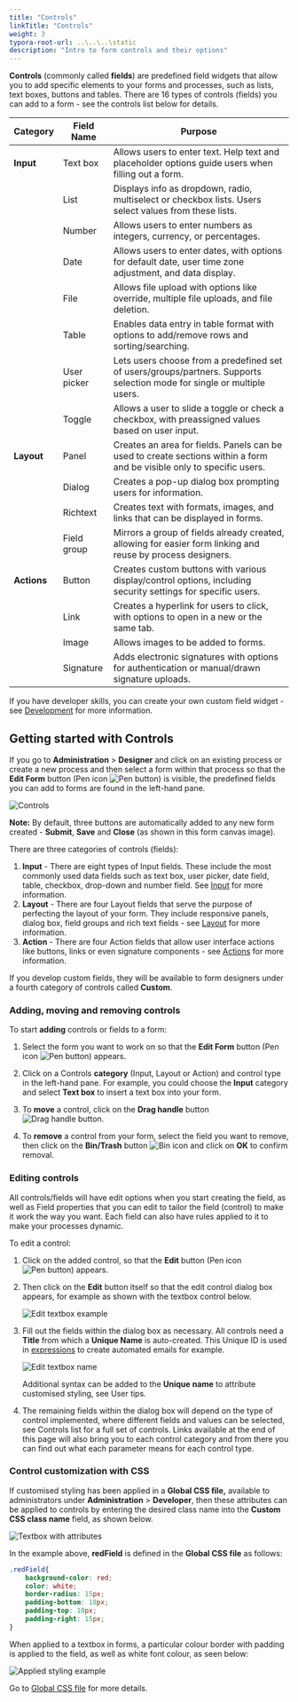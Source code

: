 ```yaml
---
title: "Controls"
linkTitle: "Controls"
weight: 3
typora-root-url: ..\..\..\static
description: "Intro to form controls and their options"
---
```


**Controls** (commonly called **fields**) are predefined field widgets that allow you to add specific elements to your forms and processes, such as lists, text boxes, buttons and tables. There are 16 types of controls (fields) you can add to a form - see the controls list below for details.


| Category | Field Name   | Purpose                                                                                                                    |
|----------|--------------|----------------------------------------------------------------------------------------------------------------------------|
| **Input** | Text box      | Allows users to enter text. Help text and placeholder options guide users when filling out a form.                         |
|          | List          | Displays info as dropdown, radio, multiselect or checkbox lists. Users select values from these lists.                     |
|          | Number        | Allows users to enter numbers as integers, currency, or percentages.                                                       |
|          | Date          | Allows users to enter dates, with options for default date, user time zone adjustment, and data display.                   |
|          | File          | Allows file upload with options like override, multiple file uploads, and file deletion.                                    |
|          | Table         | Enables data entry in table format with options to add/remove rows and sorting/searching.                                  |
|          | User picker   | Lets users choose from a predefined set of users/groups/partners. Supports selection mode for single or multiple users.    |
|          | Toggle        | Allows a user to slide a toggle or check a checkbox, with preassigned values based on user input.                          |
| **Layout** | Panel         | Creates an area for fields. Panels can be used to create sections within a form and be visible only to specific users.     |
|          | Dialog        | Creates a pop-up dialog box prompting users for information.                                                               |
|          | Richtext      | Creates text with formats, images, and links that can be displayed in forms.                                               |
|          | Field group   | Mirrors a group of fields already created, allowing for easier form linking and reuse by process designers.                |
| **Actions** | Button        | Creates custom buttons with various display/control options, including security settings for specific users.               |
|          | Link          | Creates a hyperlink for users to click, with options to open in a new or the same tab.                                     |
|          | Image         | Allows images to be added to forms.                                                                                        |
|          | Signature     | Adds electronic signatures with options for authentication or manual/drawn signature uploads.                              |

If you have developer skills,  you can create your own custom field widget - see [Development](/low-code/) for more information.

## Getting started with Controls ##

If you go to **Administration** > **Designer** and click on an existing process or create a new process and then select a form within that process so that the **Edit Form** button (Pen icon ![Pen button](/images/penicon.png)) is visible, the predefined fields you can add to forms are found in the left-hand pane.

![Controls](/images/access-controlsmenu-select-form.jpg)

**Note:** By default, three buttons are automatically added to any new form created - **Submit**, **Save** and **Close** (as shown in this form canvas image).

There are three categories of controls (fields):

1. **Input** - There are eight types of Input fields. These include the most commonly used data fields such as text box, user picker, date field, table, checkbox, drop-down and number field. See [Input](/platform/controls/input/) for more information. 
2. **Layout** - There are four Layout fields that serve the purpose of perfecting the layout of your form. They include responsive panels, dialog box, field groups and rich text fields - see [Layout](/platform/controls/layout/) for more information.
3. **Action** - There are four Action fields that allow user interface actions like buttons, links or even signature components - see [Actions](/platform/controls/actions/) for more information.

If you develop custom fields, they will be available to form designers under a fourth category of controls called **Custom**.

### Adding, moving and removing controls

To start **adding** controls or fields to a form:

1. Select the form you want to work on so that the **Edit Form** button (Pen icon ![Pen button](/images/penicon.png)) appears.
2. Click on a Controls **category** (Input, Layout or Action) and control type in the left-hand pane. For example, you could choose the **Input** category and select **Text box** to insert a text box into your form. 

3. To **move** a control, click on the **Drag handle** button ![Drag handle button](/images/draghandlewhite-frame.png).

4. To **remove** a control from your form, select the field you want to remove, then click on the **Bin/Trash** button ![Bin icon](/images/binicon.png) and click on **OK** to confirm removal.

### Editing controls

All controls/fields will have edit options when you start creating the field, as well as Field properties that you can edit to tailor the field (control) to make it work the way you want. Each field can also have rules applied to it to make your processes dynamic.

To edit a control:

1. Click on the added control, so that the **Edit** button (Pen icon ![Pen button](/images/penicon.png)) appears.

2. Then click on the **Edit** button itself so that the edit control dialog box appears, for example as shown with the textbox control below.

   ![Edit textbox example](/images/edit-textbox-example.jpg)

3. Fill out the fields within the dialog box as necessary. All controls need a **Title** from which a **Unique Name** is auto-created. This Unique ID is used in [expressions](/platform/rules/general/expression-builder/) to create automated emails for example. 

   ![Edit textbox name](/images/edit-field-name2.jpg)

   Additional syntax can be added to the **Unique** **name** to attribute customised styling, see User tips.

4. The remaining fields within the dialog box will depend on the type of control implemented, where different fields and values can be selected, see Controls list for a full set of controls. Links available at the end of this page will also bring you to each control category and from there you can find out what each parameter means for each control type.

   

### Control customization with CSS 

If customised styling has been applied in a **Global CSS file,** available to administrators under **Administration** > **Developer**, then these attributes can be applied to controls by entering the desired class name into the **Custom CSS class name** field, as shown below. 

![Textbox with attributes](/images/textbox-attribute2.jpg)

In the example above, **redField** is defined in the **Global CSS file** as follows:

```css
.redField{
    background-color: red;
  	color: white;
  	border-radius: 15px;
    padding-bottom: 18px;
    padding-top: 18px;
    padding-right: 15px;
}
```

When applied to a textbox in forms, a particular colour border with padding is applied to the field, as well as white font colour, as seen below:

![Applied styling example](/images/applied-styling-example2.jpg)

Go to [Global CSS file](/low-code/global-css/) for more details.
